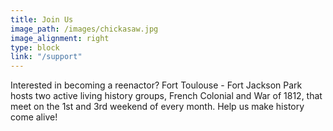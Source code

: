 ```yaml
---
title: Join Us
image_path: /images/chickasaw.jpg
image_alignment: right
type: block
link: "/support"
---
```

Interested in becoming a reenactor? Fort Toulouse - Fort Jackson Park hosts two active living history groups, French Colonial and War of 1812, that meet on the 1st and 3rd weekend of every month. Help us make history come alive!

